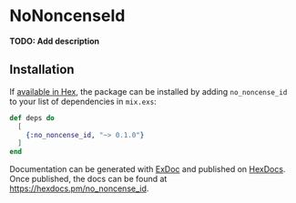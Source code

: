 # NoNoncenseId

**TODO: Add description**

## Installation

If [available in Hex](https://hex.pm/docs/publish), the package can be installed
by adding `no_noncense_id` to your list of dependencies in `mix.exs`:

```elixir
def deps do
  [
    {:no_noncense_id, "~> 0.1.0"}
  ]
end
```

Documentation can be generated with [ExDoc](https://github.com/elixir-lang/ex_doc)
and published on [HexDocs](https://hexdocs.pm). Once published, the docs can
be found at <https://hexdocs.pm/no_noncense_id>.

